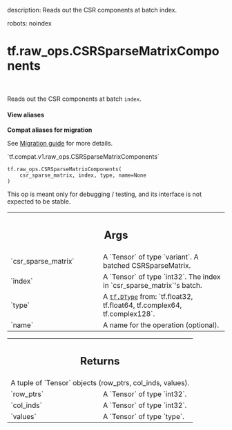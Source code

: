 description: Reads out the CSR components at batch index.

robots: noindex

# tf.raw_ops.CSRSparseMatrixComponents

<!-- Insert buttons and diff -->

<table class="tfo-notebook-buttons tfo-api nocontent" align="left">

</table>



Reads out the CSR components at batch `index`.

<section class="expandable">
  <h4 class="showalways">View aliases</h4>
  <p>
<b>Compat aliases for migration</b>
<p>See
<a href="https://www.tensorflow.org/guide/migrate">Migration guide</a> for
more details.</p>
<p>`tf.compat.v1.raw_ops.CSRSparseMatrixComponents`</p>
</p>
</section>

<pre class="devsite-click-to-copy prettyprint lang-py tfo-signature-link">
<code>tf.raw_ops.CSRSparseMatrixComponents(
    csr_sparse_matrix, index, type, name=None
)
</code></pre>



<!-- Placeholder for "Used in" -->

This op is meant only for debugging / testing, and its interface is not expected
to be stable.

<!-- Tabular view -->
 <table class="responsive fixed orange">
<colgroup><col width="214px"><col></colgroup>
<tr><th colspan="2"><h2 class="add-link">Args</h2></th></tr>

<tr>
<td>
`csr_sparse_matrix`
</td>
<td>
A `Tensor` of type `variant`.
A batched CSRSparseMatrix.
</td>
</tr><tr>
<td>
`index`
</td>
<td>
A `Tensor` of type `int32`.
The index in `csr_sparse_matrix`'s batch.
</td>
</tr><tr>
<td>
`type`
</td>
<td>
A <a href="../../tf/dtypes/DType.md"><code>tf.DType</code></a> from: `tf.float32, tf.float64, tf.complex64, tf.complex128`.
</td>
</tr><tr>
<td>
`name`
</td>
<td>
A name for the operation (optional).
</td>
</tr>
</table>



<!-- Tabular view -->
 <table class="responsive fixed orange">
<colgroup><col width="214px"><col></colgroup>
<tr><th colspan="2"><h2 class="add-link">Returns</h2></th></tr>
<tr class="alt">
<td colspan="2">
A tuple of `Tensor` objects (row_ptrs, col_inds, values).
</td>
</tr>
<tr>
<td>
`row_ptrs`
</td>
<td>
A `Tensor` of type `int32`.
</td>
</tr><tr>
<td>
`col_inds`
</td>
<td>
A `Tensor` of type `int32`.
</td>
</tr><tr>
<td>
`values`
</td>
<td>
A `Tensor` of type `type`.
</td>
</tr>
</table>

